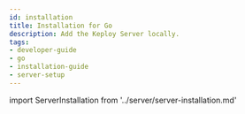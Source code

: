 ```yaml
---
id: installation
title: Installation for Go
description: Add the Keploy Server locally.
tags:
- developer-guide
- go
- installation-guide
- server-setup
---
```



import ServerInstallation from '../server/server-installation.md'

<ServerInstallation/>